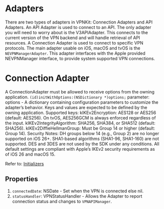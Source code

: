 # Adapters
There are two types of adapters in VPNKit: Connection Adapters and API Adapters.
An API Adapter is used to connect to an API. The only adapter you will need to worry about is the V3APIAdapter. This connects to the current version of the VPN backend and will handle retrieval of API resources. 
A Connection Adapter is used to connect to specific VPN protocols. The main adapter usable on iOS, macOS and tvOS is the `NEVPNManagerAdapter`. This adapter interfaces with the Apple provided NEVPNManager interface, to provide system supported VPN connections.

# Connection Adapter
  A ConnectionAdapter must be allowed to receive options from the owning application.
  `(id)initWithOptions:(NSDictionary *)options;`
    parameter: options - A dictionary containing configuration parameters to customize the adapter’s behavior. Keys and values are expected to be defined by the owning application.
        Supported keys: 
            kIKEv2Encryption: AES128 or AES256 (default: AES256). On tvOS, AES256GCM is always enforced regardless of the input.
            kIKEv2IntegrityAlgorithm: SHA256, SHA384, or SHA512 (default: SHA256).
            kIKEv2DiffieHellmanGroup: Must be Group 14 or higher (default: Group 14).
        Security Notes:
            DH groups below 14 (e.g., Group 2) are no longer supported on iOS 26+.
            SHA1-based algorithms (SHA1-96, SHA1-160) are not supported.
            DES and 3DES are not used by the SDK under any conditions.
            All default settings are compliant with Apple’s IKEv2 security requirements as of iOS 26 and macOS 15.
        
Refer to: [Initializers](https://github.com/wlvpn/ConsumerVPN-iOS/blob/main/SDK/Documentation/Initializers.md)

## Properties
 1. `connectedDate`: NSDate - Set when the VPN is connected else nil.
 2. `statusHandler`: VPNStatusHandler - Allows the Adapter to report connection status and changes to `VPNAPIManager`.
